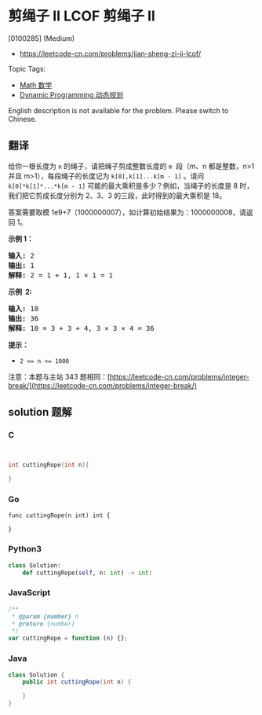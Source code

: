 # 剪绳子 II LCOF 剪绳子 II

[0100285] (Medium)

- https://leetcode-cn.com/problems/jian-sheng-zi-ii-lcof/

Topic Tags:

- [Math 数学](https://leetcode-cn.com/tag/math/)
- [Dynamic Programming 动态规划](https://leetcode-cn.com/tag/dynamic-programming/)

English description is not available for the problem. Please switch to Chinese.

## 翻译

给你一根长度为 `n` 的绳子，请把绳子剪成整数长度的 `m`  段（m、n 都是整数，n>1 并且 m>1），每段绳子的长度记为 `k[0],k[1]...k[m - 1]` 。请问 `k[0]*k[1]*...*k[m - 1]` 可能的最大乘积是多少？例如，当绳子的长度是 8 时，我们把它剪成长度分别为 2、3、3 的三段，此时得到的最大乘积是 18。

答案需要取模 1e9+7（1000000007），如计算初始结果为：1000000008，请返回 1。

**示例 1：**

<pre><strong>输入: </strong>2
<strong>输出: </strong>1
<strong>解释: </strong>2 = 1 + 1, 1 × 1 = 1</pre>

**示例  2:**

<pre><strong>输入: </strong>10
<strong>输出: </strong>36
<strong>解释: </strong>10 = 3 + 3 + 4, 3 ×&nbsp;3 ×&nbsp;4 = 36</pre>

**提示：**

- `2 <= n <= 1000`

注意：本题与主站 343 题相同：[https://leetcode-cn.com/problems/integer-break/](https://leetcode-cn.com/problems/integer-break/)

## solution 题解

### C

```c


int cuttingRope(int n){

}


```

### Go

```golang
func cuttingRope(n int) int {

}
```

### Python3

```python
class Solution:
    def cuttingRope(self, n: int) -> int:
```

### JavaScript

```javascript
/**
 * @param {number} n
 * @return {number}
 */
var cuttingRope = function (n) {};
```

### Java

```java
class Solution {
    public int cuttingRope(int n) {

    }
}
```
